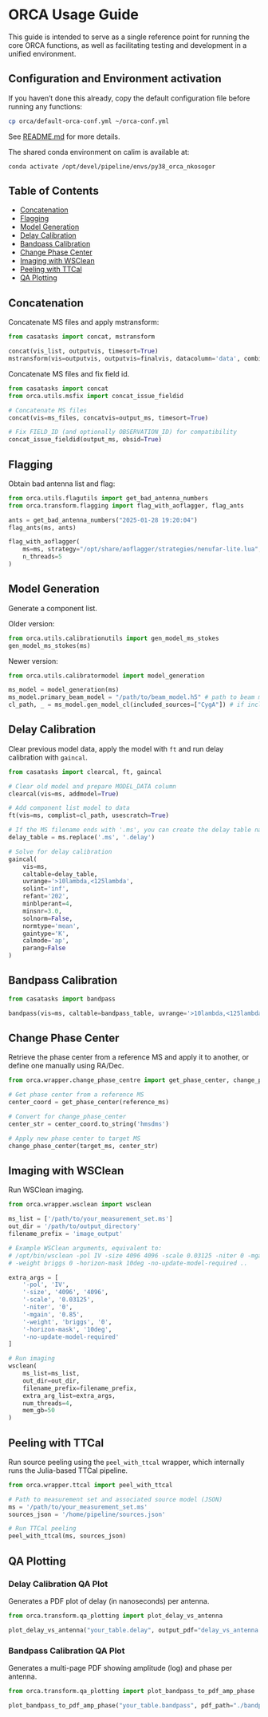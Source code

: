 # ORCA Usage Guide

This guide is intended to serve as a single reference point for running the core ORCA functions, as well as facilitating testing and development in a unified environment.


## Configuration and Environment activation

If you haven’t done this already, copy the default configuration file before running any functions:

```bash
cp orca/default-orca-conf.yml ~/orca-conf.yml
```

See [README.md](../README.md#configuration-setup) for more details.

The shared conda environment on calim is available at:

```
conda activate /opt/devel/pipeline/envs/py38_orca_nkosogor
```

## Table of Contents
- [Concatenation](#concatenation)
- [Flagging](#flagging)
- [Model Generation](#model-generation)
- [Delay Calibration](#delay-calibration)
- [Bandpass Calibration](#bandpass-calibration)
- [Change Phase Center](#change-phase-center)
- [Imaging with WSClean](#imaging-with-wsclean)
- [Peeling with TTCal](#peeling-with-ttcal)
- [QA Plotting](#qa-plotting)



## Concatenation

Concatenate MS files and apply mstransform:

```python
from casatasks import concat, mstransform

concat(vis_list, outputvis, timesort=True)
mstransform(vis=outputvis, outputvis=finalvis, datacolumn='data', combinespws=True)
```

Concatenate MS files and fix field id.

```python
from casatasks import concat
from orca.utils.msfix import concat_issue_fieldid

# Concatenate MS files
concat(vis=ms_files, concatvis=output_ms, timesort=True)

# Fix FIELD_ID (and optionally OBSERVATION_ID) for compatibility
concat_issue_fieldid(output_ms, obsid=True)
```

## Flagging

Obtain bad antenna list and flag:

```python
from orca.utils.flagutils import get_bad_antenna_numbers
from orca.transform.flagging import flag_with_aoflagger, flag_ants

ants = get_bad_antenna_numbers("2025-01-28 19:20:04")
flag_ants(ms, ants)

flag_with_aoflagger(
    ms=ms, strategy="/opt/share/aoflagger/strategies/nenufar-lite.lua", 
    n_threads=5        
)

```


## Model Generation

Generate a component list.

Older version:
```python
from orca.utils.calibrationutils import gen_model_ms_stokes
gen_model_ms_stokes(ms)
```

Newer version:
```python
from orca.utils.calibratormodel import model_generation

ms_model = model_generation(ms)
ms_model.primary_beam_model = "/path/to/beam_model.h5" # path to beam model, e.g., '/lustre/ai/beam_testing/OVRO-LWA_soil_pt.h5'
cl_path, _ = ms_model.gen_model_cl(included_sources=["CygA"]) # if included_sources not provided all sources are used
```

## Delay Calibration

Clear previous model data, apply the model with `ft` and run delay calibration with `gaincal`.

```python
from casatasks import clearcal, ft, gaincal

# Clear old model and prepare MODEL_DATA column
clearcal(vis=ms, addmodel=True)

# Add component list model to data
ft(vis=ms, complist=cl_path, usescratch=True)

# If the MS filename ends with '.ms', you can create the delay table name by replacing it with '.delay'
delay_table = ms.replace('.ms', '.delay')

# Solve for delay calibration
gaincal(
    vis=ms,
    caltable=delay_table,
    uvrange='>10lambda,<125lambda',
    solint='inf',
    refant='202',
    minblperant=4,
    minsnr=3.0,
    solnorm=False,
    normtype='mean',
    gaintype='K',
    calmode='ap',
    parang=False
)
```

## Bandpass Calibration

```python
from casatasks import bandpass

bandpass(vis=ms, caltable=bandpass_table, uvrange='>10lambda,<125lambda', gaintable=delay_table, ...)
```

## Change Phase Center

Retrieve the phase center from a reference MS and apply it to another, or define one manually using RA/Dec.

```python
from orca.wrapper.change_phase_centre import get_phase_center, change_phase_center

# Get phase center from a reference MS
center_coord = get_phase_center(reference_ms)

# Convert for change_phase_center
center_str = center_coord.to_string('hmsdms')

# Apply new phase center to target MS
change_phase_center(target_ms, center_str)
```

## Imaging with WSClean

Run WSClean imaging.

```python
from orca.wrapper.wsclean import wsclean

ms_list = ['/path/to/your_measurement_set.ms']
out_dir = '/path/to/output_directory'
filename_prefix = 'image_output'

# Example WSClean arguments, equivalent to:
# /opt/bin/wsclean -pol IV -size 4096 4096 -scale 0.03125 -niter 0 -mgain 0.85 \
# -weight briggs 0 -horizon-mask 10deg -no-update-model-required ..

extra_args = [
    '-pol', 'IV',
    '-size', '4096', '4096',
    '-scale', '0.03125',
    '-niter', '0',
    '-mgain', '0.85',
    '-weight', 'briggs', '0',
    '-horizon-mask', '10deg',
    '-no-update-model-required'
]

# Run imaging
wsclean(
    ms_list=ms_list,
    out_dir=out_dir,
    filename_prefix=filename_prefix,
    extra_arg_list=extra_args,
    num_threads=4,
    mem_gb=50
)
```

## Peeling with TTCal

Run source peeling using the `peel_with_ttcal` wrapper, which internally runs the Julia-based TTCal pipeline.

```python
from orca.wrapper.ttcal import peel_with_ttcal

# Path to measurement set and associated source model (JSON)
ms = '/path/to/your_measurement_set.ms'
sources_json = '/home/pipeline/sources.json'

# Run TTCal peeling
peel_with_ttcal(ms, sources_json)
```

## QA Plotting

### Delay Calibration QA Plot

Generates a PDF plot of delay (in nanoseconds) per antenna.

```python
from orca.transform.qa_plotting import plot_delay_vs_antenna

plot_delay_vs_antenna("your_table.delay", output_pdf="delay_vs_antenna.pdf")
```

### Bandpass Calibration QA Plot

Generates a multi-page PDF showing amplitude (log) and phase per antenna.

```python
from orca.transform.qa_plotting import plot_bandpass_to_pdf_amp_phase

plot_bandpass_to_pdf_amp_phase("your_table.bandpass", pdf_path="./bandpass_QA.pdf", msfile="your_table.ms")
```
